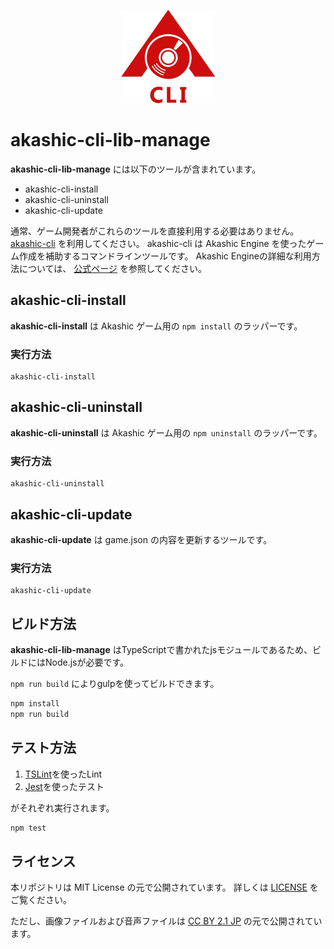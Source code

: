 <p align="center">
<img src="https://github.com/akashic-games/akashic-cli/blob/main/img/akashic-cli.png"/>
</p>

# akashic-cli-lib-manage
**akashic-cli-lib-manage** には以下のツールが含まれています。
* akashic-cli-install
* akashic-cli-uninstall
* akashic-cli-update

通常、ゲーム開発者がこれらのツールを直接利用する必要はありません。
[akashic-cli](https://github.com/akashic-games/akashic-cli) を利用してください。
akashic-cli は Akashic Engine を使ったゲーム作成を補助するコマンドラインツールです。
Akashic Engineの詳細な利用方法については、 [公式ページ](https://akashic-games.github.io/) を参照してください。

## akashic-cli-install

**akashic-cli-install** は Akashic ゲーム用の `npm install` のラッパーです。

### 実行方法

```
akashic-cli-install
```

## akashic-cli-uninstall

**akashic-cli-uninstall** は Akashic ゲーム用の `npm uninstall` のラッパーです。

### 実行方法

```
akashic-cli-uninstall
```

## akashic-cli-update

**akashic-cli-update** は game.json の内容を更新するツールです。

### 実行方法

```
akashic-cli-update
```

## ビルド方法

**akashic-cli-lib-manage** はTypeScriptで書かれたjsモジュールであるため、ビルドにはNode.jsが必要です。

`npm run build` によりgulpを使ってビルドできます。

```sh
npm install
npm run build
```

## テスト方法

1. [TSLint](https://github.com/palantir/tslint "TSLint")を使ったLint
2. [Jest](https://jestjs.io/ "Jest")を使ったテスト

がそれぞれ実行されます。

```sh
npm test
```

## ライセンス
本リポジトリは MIT License の元で公開されています。
詳しくは [LICENSE](https://github.com/akashic-games/akashic-cli/blob/main/LICENSE) をご覧ください。

ただし、画像ファイルおよび音声ファイルは
[CC BY 2.1 JP](https://creativecommons.org/licenses/by/2.1/jp/) の元で公開されています。
